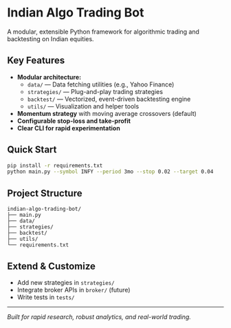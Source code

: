 # Indian Algo Trading Bot

A modular, extensible Python framework for algorithmic trading and backtesting on Indian equities.

## Key Features
- **Modular architecture:**
  - `data/` — Data fetching utilities (e.g., Yahoo Finance)
  - `strategies/` — Plug-and-play trading strategies
  - `backtest/` — Vectorized, event-driven backtesting engine
  - `utils/` — Visualization and helper tools
- **Momentum strategy** with moving average crossovers (default)
- **Configurable stop-loss and take-profit**
- **Clear CLI for rapid experimentation**

## Quick Start
```bash
pip install -r requirements.txt
python main.py --symbol INFY --period 3mo --stop 0.02 --target 0.04
```

## Project Structure
```
indian-algo-trading-bot/
├── main.py
├── data/
├── strategies/
├── backtest/
├── utils/
└── requirements.txt
```

## Extend & Customize
- Add new strategies in `strategies/`
- Integrate broker APIs in `broker/` (future)
- Write tests in `tests/`

---
*Built for rapid research, robust analytics, and real-world trading.*
